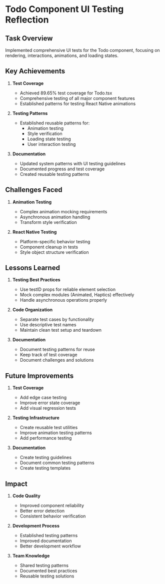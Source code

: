 # Todo Component UI Testing Reflection

## Task Overview
Implemented comprehensive UI tests for the Todo component, focusing on rendering, interactions, animations, and loading states.

## Key Achievements
1. **Test Coverage**
   - Achieved 89.65% test coverage for Todo.tsx
   - Comprehensive testing of all major component features
   - Established patterns for testing React Native animations

2. **Testing Patterns**
   - Established reusable patterns for:
     - Animation testing
     - Style verification
     - Loading state testing
     - User interaction testing

3. **Documentation**
   - Updated system patterns with UI testing guidelines
   - Documented progress and test coverage
   - Created reusable testing patterns

## Challenges Faced
1. **Animation Testing**
   - Complex animation mocking requirements
   - Asynchronous animation handling
   - Transform style verification

2. **React Native Testing**
   - Platform-specific behavior testing
   - Component cleanup in tests
   - Style object structure verification

## Lessons Learned
1. **Testing Best Practices**
   - Use testID props for reliable element selection
   - Mock complex modules (Animated, Haptics) effectively
   - Handle asynchronous operations properly

2. **Code Organization**
   - Separate test cases by functionality
   - Use descriptive test names
   - Maintain clean test setup and teardown

3. **Documentation**
   - Document testing patterns for reuse
   - Keep track of test coverage
   - Document challenges and solutions

## Future Improvements
1. **Test Coverage**
   - Add edge case testing
   - Improve error state coverage
   - Add visual regression tests

2. **Testing Infrastructure**
   - Create reusable test utilities
   - Improve animation testing patterns
   - Add performance testing

3. **Documentation**
   - Create testing guidelines
   - Document common testing patterns
   - Create testing templates

## Impact
1. **Code Quality**
   - Improved component reliability
   - Better error detection
   - Consistent behavior verification

2. **Development Process**
   - Established testing patterns
   - Improved documentation
   - Better development workflow

3. **Team Knowledge**
   - Shared testing patterns
   - Documented best practices
   - Reusable testing solutions 